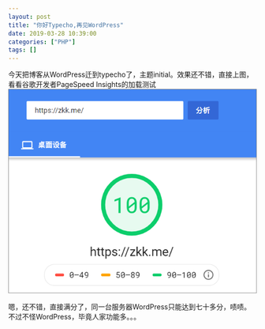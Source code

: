 ```yaml
---
layout: post
title: "你好Typecho,再见WordPress"
date: 2019-03-28 10:39:00
categories: ["PHP"]
tags: []
---
```

今天把博客从WordPress迁到typecho了，主题initial。效果还不错，直接上图，看看谷歌开发者PageSpeed Insights的加载测试<!--more-->
[![](/img/000f/000f-1.png)](https://developers.google.com/speed/pagespeed/insights/?url=https%3A%2F%2Fzkk.me%2F&tab=desktop)

嗯，还不错，直接满分了，同一台服务器WordPress只能达到七十多分，啧啧。不过不怪WordPress，毕竟人家功能多。。。